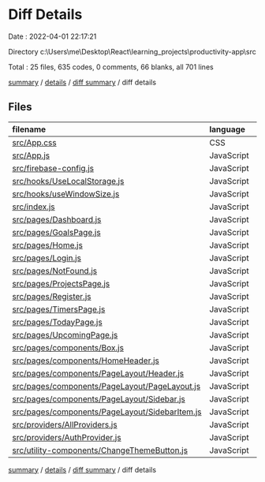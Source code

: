# Diff Details

Date : 2022-04-01 22:17:21

Directory c:\Users\me\Desktop\React\learning_projects\productivity-app\src

Total : 25 files,  635 codes, 0 comments, 66 blanks, all 701 lines

[summary](results.md) / [details](details.md) / [diff summary](diff.md) / diff details

## Files
| filename | language | code | comment | blank | total |
| :--- | :--- | ---: | ---: | ---: | ---: |
| [src/App.css](/src/App.css) | CSS | 36 | 0 | 7 | 43 |
| [src/App.js](/src/App.js) | JavaScript | 14 | 0 | 0 | 14 |
| [src/firebase-config.js](/src/firebase-config.js) | JavaScript | 15 | 0 | 2 | 17 |
| [src/hooks/UseLocalStorage.js](/src/hooks/UseLocalStorage.js) | JavaScript | 21 | 0 | 5 | 26 |
| [src/hooks/useWindowSize.js](/src/hooks/useWindowSize.js) | JavaScript | 14 | 0 | 2 | 16 |
| [src/index.js](/src/index.js) | JavaScript | 3 | 0 | 0 | 3 |
| [src/pages/Dashboard.js](/src/pages/Dashboard.js) | JavaScript | 6 | 0 | 1 | 7 |
| [src/pages/GoalsPage.js](/src/pages/GoalsPage.js) | JavaScript | 7 | 0 | 2 | 9 |
| [src/pages/Home.js](/src/pages/Home.js) | JavaScript | 20 | 0 | 0 | 20 |
| [src/pages/Login.js](/src/pages/Login.js) | JavaScript | 38 | 0 | 2 | 40 |
| [src/pages/NotFound.js](/src/pages/NotFound.js) | JavaScript | 16 | 0 | 2 | 18 |
| [src/pages/ProjectsPage.js](/src/pages/ProjectsPage.js) | JavaScript | 7 | 0 | 2 | 9 |
| [src/pages/Register.js](/src/pages/Register.js) | JavaScript | 59 | 0 | 3 | 62 |
| [src/pages/TimersPage.js](/src/pages/TimersPage.js) | JavaScript | 7 | 0 | 2 | 9 |
| [src/pages/TodayPage.js](/src/pages/TodayPage.js) | JavaScript | 7 | 0 | 2 | 9 |
| [src/pages/UpcomingPage.js](/src/pages/UpcomingPage.js) | JavaScript | 7 | 0 | 2 | 9 |
| [src/pages/components/Box.js](/src/pages/components/Box.js) | JavaScript | 7 | 0 | 2 | 9 |
| [src/pages/components/HomeHeader.js](/src/pages/components/HomeHeader.js) | JavaScript | 23 | 0 | 2 | 25 |
| [src/pages/components/PageLayout/Header.js](/src/pages/components/PageLayout/Header.js) | JavaScript | 29 | 0 | 4 | 33 |
| [src/pages/components/PageLayout/PageLayout.js](/src/pages/components/PageLayout/PageLayout.js) | JavaScript | 20 | 0 | 3 | 23 |
| [src/pages/components/PageLayout/Sidebar.js](/src/pages/components/PageLayout/Sidebar.js) | JavaScript | 128 | 0 | 5 | 133 |
| [src/pages/components/PageLayout/SidebarItem.js](/src/pages/components/PageLayout/SidebarItem.js) | JavaScript | 64 | 0 | 5 | 69 |
| [src/providers/AllProviders.js](/src/providers/AllProviders.js) | JavaScript | 10 | 0 | 2 | 12 |
| [src/providers/AuthProvider.js](/src/providers/AuthProvider.js) | JavaScript | 32 | 0 | 7 | 39 |
| [src/utility-components/ChangeThemeButton.js](/src/utility-components/ChangeThemeButton.js) | JavaScript | 45 | 0 | 2 | 47 |

[summary](results.md) / [details](details.md) / [diff summary](diff.md) / diff details